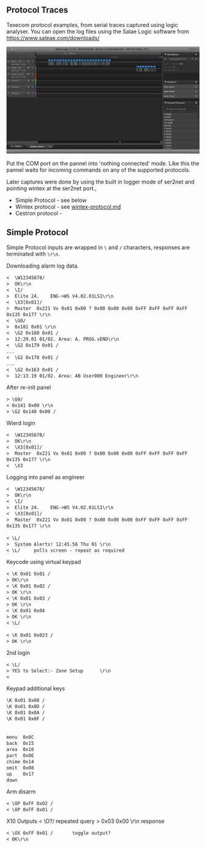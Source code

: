 ## Protocol Traces
Texecom protocol examples, from serial traces captured using logic analyser.
You can open the log files using the Salae Logic software from https://www.saleae.com/downloads/

![Screenshot of logic traces](logic-screenshot.png)

Put the COM port on the pannel into 'nothing connected' mode. Like this the pannel waits for incoming commands on any of the supported protocols.


Later captures were done by using the built in logger mode of ser2net and pointing wintex at the ser2net port.,

* Simple Protocol - see below
* Wintex protocol - see [wintex-protocol.md](wintex-protocol.md)
* Cestron protocol -

## Simple Protocol

Simple Protocol inputs are wrapped in `\` and `/` characters, responses are terminated with `\r\n`.

Downloading alarm log data.

    <  \W12345678/
    >  OK\r\n
    <  \I/
    >  Elite 24.    ENG->WS V4.02.01LS1\r\n
    <  \X3[0x01]/
    >  Master  0x221 Vx 0x01 0x00 ? 0x00 0x00 0x00 0xFF 0xFF 0xFF 0xFF 0x135 0x177 \r\n
    <  \G0/
    >  0x181 0x01 \r\n
    <  \G2 0x180 0x01 /
    >  12:29.01 01/02. Area: A. PROG.vEND\r\n
    <  \G2 0x179 0x01 /
    ...
    <  \G2 0x178 0x01 /
    ...
    <  \G2 0x163 0x01 /
    >  12:13.19 01/02. Area: AB User000 Engineer\r\n


After re-init panel

    > \G0/
    < 0x141 0x00 \r\n
    > \G2 0x140 0x00 /


Wierd login


    <  \W12345678/
    >  OK\r\n
    <  \X3[0x01]/
    >  Master  0x221 Vx 0x01 0x00 ? 0x00 0x00 0x00 0xFF 0xFF 0xFF 0xFF 0x135 0x177 \r\n
    <  \X3


Logging into panel as engineer

    <  \W12345678/
    >  OK\r\n
    <  \I/
    >  Elite 24.    ENG->WS V4.02.01LS1\r\n
    <  \X3[0x01]/
    >  Master  0x221 Vx 0x01 0x00 ? 0x00 0x00 0x00 0xFF 0xFF 0xFF 0xFF 0x135 0x177 \r\n

    < \L/
    >  System Alerts! 12:45.56 Thu 01 \r\n
    < \L/     polls screen - repeat as required

Keycode using virtual keypad

    < \K 0x01 0x01 /
    > OK\r\n
    < \K 0x01 0x02 /
    > OK \r\n
    < \K 0x01 0x03 /
    > OK \r\n
    < \K 0x01 0x04
    > OK \r\n
    < \L/

    < \K 0x01 0x023 /
    > OK \r\n

2nd login

    < \L/
    > YES to Select:- Zone Setup      \r\n
    <

Keypad additional keys

    \K 0x01 0x08 /
    \K 0x01 0x0D /
    \K 0x01 0x0A /
    \K 0x01 0x0F /


    menu  0x0C
    back  0x15
    area  0x10
    part  0x0E
    chime 0x14
    omit  0x08
    up    0x17
    down


Arm disarm

    < \OP 0xFF 0x02 /
    < \OP 0xFF 0x01 /


X10 Outputs
    < \O?/                repeated query
    > 0x03 0x00 \r\n      response

    < \OX 0xFF 0x01 /       toggle output?
    < OK\r\n
